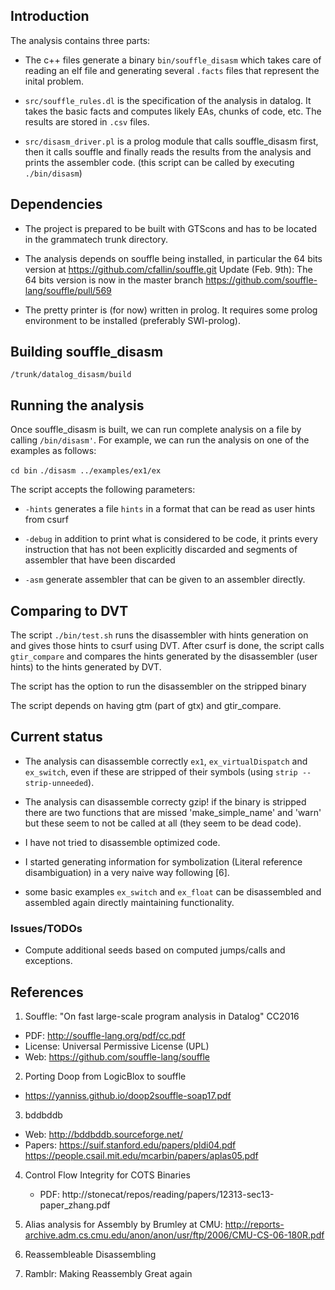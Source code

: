 


## Introduction

The analysis contains three parts:

 - The c++ files generate a binary `bin/souffle_disasm` which takes care
 of reading an elf file and generating several `.facts` files that
 represent the inital problem.
 
 - `src/souffle_rules.dl` is the specification of the analysis in
 datalog.  It takes the basic facts and computes likely EAs, chunks of
 code, etc. The results are stored in `.csv` files.
 
 - `src/disasm_driver.pl` is a prolog module that calls souffle_disasm
 first, then it calls souffle and finally reads the results from the
 analysis and prints the assembler code. (this script can be called by executing `./bin/disasm`)
 
## Dependencies

- The project is prepared to be built with GTScons and has to be located
in the grammatech trunk directory.

- The analysis depends on souffle being installed, 
in particular the 64 bits version at https://github.com/cfallin/souffle.git
Update (Feb. 9th): The 64 bits version is now in the master branch https://github.com/souffle-lang/souffle/pull/569

- The pretty printer is (for now) written in prolog. It requires some prolog environment
to be installed (preferably SWI-prolog).

## Building souffle_disasm



`/trunk/datalog_disasm/build`


## Running the analysis
Once souffle_disasm is built, we can run complete analysis on a file
by calling `/bin/disasm'`.
For example, we can run the analysis on one of the examples as
follows:

`cd bin` `./disasm ../examples/ex1/ex`

The script accepts the following parameters:

- `-hints` generates a file `hints` in a format that can be read as user hints from csurf

- `-debug` in addition to print what is considered to be code, it prints every instruction
  that has not been explicitly discarded and segments of assembler that have been discarded
  
- `-asm` generate assembler that can be given to an assembler directly.

  
## Comparing to DVT

The script `./bin/test.sh`  runs the disassembler with hints generation on and gives those hints
to csurf using DVT. After csurf is done, the script calls `gtir_compare` and compares the hints generated by the disassembler (user hints) to the hints generated by DVT.

The script has the option to run the disassembler on the stripped binary

The script depends on having gtm (part of gtx) and gtir_compare.


 
## Current status

- The analysis can disassemble correctly `ex1`, `ex_virtualDispatch`
and `ex_switch`, even if these are stripped of their symbols (using
`strip --strip-unneeded`).

- The analysis can disassemble correcty gzip! if the binary is stripped there are
two functions that are missed 'make_simple_name' and 'warn' but these seem to not be
called at all (they seem to be dead code).


- I have not tried to disassemble optimized code.


- I started generating information for symbolization (Literal reference disambiguation)
in a very naive way following [6].

- some basic examples `ex_switch` and `ex_float` can be disassembled and assembled again directly  maintaining functionality.

### Issues/TODOs

- Compute additional seeds based on computed jumps/calls and exceptions.



## References
1. Souffle: "On fast large-scale program analysis in Datalog" CC2016
 - PDF: http://souffle-lang.org/pdf/cc.pdf
 - License: Universal Permissive License (UPL)
 - Web: https://github.com/souffle-lang/souffle
 
2. Porting Doop from LogicBlox to souffle
 - https://yanniss.github.io/doop2souffle-soap17.pdf

3. bddbddb
 - Web: http://bddbddb.sourceforge.net/
 - Papers:   https://suif.stanford.edu/papers/pldi04.pdf
             https://people.csail.mit.edu/mcarbin/papers/aplas05.pdf

4. Control Flow Integrity for COTS Binaries
   - PDF: http://stonecat/repos/reading/papers/12313-sec13-paper_zhang.pdf

5. Alias analysis for Assembly by Brumley at CMU:
  http://reports-archive.adm.cs.cmu.edu/anon/anon/usr/ftp/2006/CMU-CS-06-180R.pdf
  
6. Reassembleable Disassembling

7. Ramblr: Making Reassembly Great again
